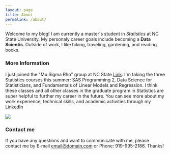 ```yaml
---
layout: page
title: About
permalink: /about/
---
```


Welcome to my blog! I am currently a master's student in _Statistics_ at NC State University. My personaly career goals include becoming a **Data Scientis**. 
Outside of work, I like hiking, traveling, gardening, and reading books. 

### More Information

I just joined the "Mu Sigma Rho" group at NC State [Link](https://www.stat.purdue.edu/msr/). I'm taking the three Statistics courses this summer: SAS Programming 2, Data Science for Statisticians, and Fundamentals of Linear Models and Regression. I think these classes and all other classes in the graduate program in Statistics are super helpful to further my career in the future. You can see more about my work experience, technical skills, and academic activities through my [LinkedIn](https://www.linkedin.com/in/xingli-ma-712b20112/)  
  
![](https://raw.githubusercontent.com/Xingli-Ma/Xingli-Ma.github.io/master/images/1.jpg")

### Contact me

If you have any questions and want to communicate with me, please contact me by E-mail [email@domain.com](xma10@ncsu.edu) or Phone: 919-995-2186. Thanks!
